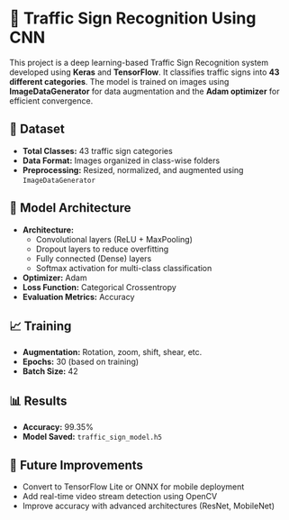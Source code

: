 # 🚦 Traffic Sign Recognition Using CNN

This project is a deep learning-based Traffic Sign Recognition system developed using **Keras** and **TensorFlow**. It classifies traffic signs into **43 different categories**. The model is trained on images using **ImageDataGenerator** for data augmentation and the **Adam optimizer** for efficient convergence.

## 📂 Dataset
* **Total Classes:** 43 traffic sign categories
* **Data Format:** Images organized in class-wise folders
* **Preprocessing:** Resized, normalized, and augmented using `ImageDataGenerator`

## 🧠 Model Architecture

* **Architecture:**
  * Convolutional layers (ReLU + MaxPooling)
  * Dropout layers to reduce overfitting
  * Fully connected (Dense) layers
  * Softmax activation for multi-class classification
* **Optimizer:** Adam
* **Loss Function:** Categorical Crossentropy
* **Evaluation Metrics:** Accuracy

## 📈 Training

* **Augmentation:** Rotation, zoom, shift, shear, etc.
* **Epochs:** 30 (based on training)
* **Batch Size:** 42

## 📊 Results

* **Accuracy:** 99.35%
* **Model Saved:** `traffic_sign_model.h5`

## 🚀 Future Improvements

* Convert to TensorFlow Lite or ONNX for mobile deployment
* Add real-time video stream detection using OpenCV
* Improve accuracy with advanced architectures (ResNet, MobileNet)

